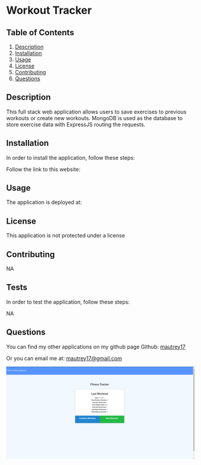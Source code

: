 # Workout Tracker




## Table of Contents
1. [Description](#Description)
2. [Installation](#Installation)
3. [Usage](#Usage)
4. [License](#License)
5. [Contributing](#Contributing)
6. [Questions](#Questions)

## Description
This full stack web application allows users to save exercises to previous workouts or create new workouts. MongoDB is used as the database to store exercise data with ExpressJS routing the requests.

## Installation
In order to install the application, follow these steps: 

Follow the link to this website: 

## Usage
The application is deployed at: 

## License
This application is not protected under a license

## Contributing
NA

## Tests
In order to test the application, follow these steps:

NA

## Questions
You can find my other applications on my github page
Github: [mautrey17](https://github.com/mautrey17) 

Or you can email me at: mautrey17@gmail.com

![alt text](public/images/homeScreenshot.png)